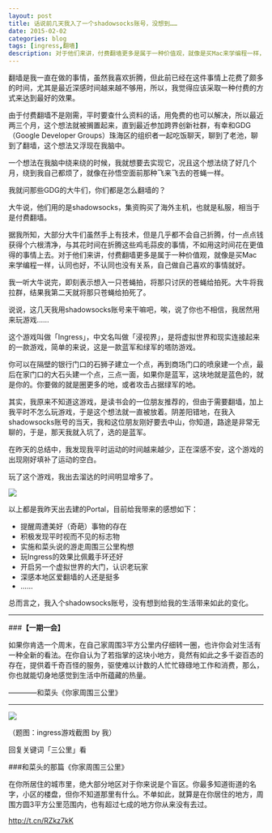 ```yaml
---
layout: post
title: 话说前几天我入了一个shadowsocks账号，没想到……
date: 2015-02-02
categories: blog
tags: [ingress,翻墙]
description: 对于他们来讲，付费翻墙更多是属于一种价值观，就像是买Mac来学编程一样，认同也好，不认同也没有关系，自己做自己喜欢的事情就好。
---
```


翻墙是我一直在做的事情，虽然我喜欢折腾，但此前已经在这件事情上花费了颇多的时间，尤其是最近深感时间越来越不够用，所以，我觉得应该采取一种付费的方式来达到最好的效果。

由于付费翻墙不是刚需，平时要查什么资料的话，用免费的也可以解决，所以最近两三个月，这个想法就被搁置起来，直到最近参加跨界创新社群，有幸和GDG（Google Developer Groups）珠海区的组织者一起吃饭聊天，聊到了老池，聊到了翻墙，这个想法又浮现在我脑中。

一个想法在我脑中绕来绕的时候，我就想要去实现它，况且这个想法绕了好几个月，绕到我自己都烦了，就像在孙悟空面前那种飞来飞去的苍蝇一样。

我就问那些GDG的大牛们，你们都是怎么翻墙的？

大牛说，他们用的是shadowsocks，集资购买了海外主机，也就是私服，相当于是付费翻墙。

据我所知，大部分大牛们虽然手上有技术，但是几乎都不会自己折腾，付一点点钱获得个六根清净，与其花时间在折腾这些鸡毛蒜皮的事情，不如用这时间花在更值得的事情上去。对于他们来讲，付费翻墙更多是属于一种价值观，就像是买Mac来学编程一样，认同也好，不认同也没有关系，自己做自己喜欢的事情就好。

我一听大牛说完，即刻表示想入一只苍蝇拍，将那只讨厌的苍蝇给拍死。大牛将我拉群，结果我第二天就将那只苍蝇给拍死了。

说说，这几天我用shadowsocks账号来干嘛吧，唉，说了你也不相信，我居然用来玩游戏……

这个游戏叫做「Ingress」，中文名叫做「浸视界」，是将虚拟世界和现实连接起来的一款游戏，简单的来说，这是一款蓝军和绿军的塔防游戏。

你可以在隔壁的银行门口的石狮子建立一个点，再到商场门口的喷泉建一个点，最后在家门口的大石头建一个点，三点一面，如果你是蓝军，这块地就是蓝色的，就是你的。你要做的就是圈更多的地，或者攻击占据绿军的地。

其实，我原来不知道这游戏，是读书会的一位朋友推荐的，但由于需要翻墙，加上我平时不怎么玩游戏，于是这个想法就一直被放着。阴差阳错地，在我入shadowsocks账号的当天，我和这位朋友刚好要去中山，你知道，路途是非常无聊的，于是，那天我就入坑了，选的是蓝军。

在昨天的总结中，我发现我平时运动的时间越来越少，正在深感不安，这个游戏的出现刚好填补了运动的空白。

玩了这个游戏，我出去溜达的时间明显增多了。

![](http://cnfeat.qiniudn.com/Downloads.jpg)

以上都是我昨天出去建的Portal，目前给我带来的感想如下：

- 提醒周遭美好（奇葩）事物的存在
- 积极发现平时视而不见的标志物
- 实施和菜头说的游走周围三公里构想
- 玩Ingress的效果比佩戴手环还好
- 开启另一个虚拟世界的大门，认识老玩家
- 深感本地区爱翻墙的人还是挺多
- ……

总而言之，我入个shadowsocks账号，没有想到给我的生活带来如此的变化。

---

###**【一期一会】**

如果你肯选一个周末，在自己家周围3平方公里内仔细转一圈，也许你会对生活有一种全新的看法。在你自认为了若指掌的这块小地方，竟然有如此之多千姿百态的存在，提供着千奇百怪的服务，驱使难以计数的人忙忙碌碌地工作和消费，那么，你也就能切身地感觉到生活中所蕴藏的热量。

————和菜头《你家周围三公里》

----


![](http://7d9mjz.com1.z0.glb.clouddn.com/2014-12-15.jpg)

（题图：ingress游戏截图 by 我）

回复关键词「三公里」看

###和菜头的那篇《你家周围三公里》

在你所居住的城市里，绝大部分地区对于你来说是个盲区。你最多知道街道的名字，小区的楼盘，但你不知道那里有什么。不单如此，就算是在你居住的地方，周围方圆3平方公里范围内，也有超过七成的地方你从来没有去过。

http://t.cn/RZkz7kK
